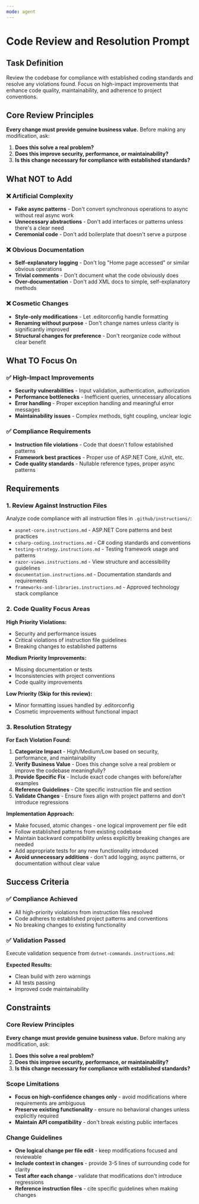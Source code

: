 ```yaml
---
mode: agent
---
```


# Code Review and Resolution Prompt

## Task Definition
Review the codebase for compliance with established coding standards and resolve any violations found. Focus on high-impact improvements that enhance code quality, maintainability, and adherence to project conventions.

## Core Review Principles

**Every change must provide genuine business value.** Before making any modification, ask:

1. **Does this solve a real problem?**
2. **Does this improve security, performance, or maintainability?**
3. **Is this change necessary for compliance with established standards?**

## What NOT to Add

### ❌ Artificial Complexity
- **Fake async patterns** - Don't convert synchronous operations to async without real async work
- **Unnecessary abstractions** - Don't add interfaces or patterns unless there's a clear need
- **Ceremonial code** - Don't add boilerplate that doesn't serve a purpose

### ❌ Obvious Documentation
- **Self-explanatory logging** - Don't log "Home page accessed" or similar obvious operations
- **Trivial comments** - Don't document what the code obviously does
- **Over-documentation** - Don't add XML docs to simple, self-explanatory methods

### ❌ Cosmetic Changes
- **Style-only modifications** - Let .editorconfig handle formatting
- **Renaming without purpose** - Don't change names unless clarity is significantly improved
- **Structural changes for preference** - Don't reorganize code without clear benefit

## What TO Focus On

### ✅ High-Impact Improvements
- **Security vulnerabilities** - Input validation, authentication, authorization
- **Performance bottlenecks** - Inefficient queries, unnecessary allocations
- **Error handling** - Proper exception handling and meaningful error messages
- **Maintainability issues** - Complex methods, tight coupling, unclear logic

### ✅ Compliance Requirements
- **Instruction file violations** - Code that doesn't follow established patterns
- **Framework best practices** - Proper use of ASP.NET Core, xUnit, etc.
- **Code quality standards** - Nullable reference types, proper async patterns

## Requirements

### 1. **Review Against Instruction Files**
Analyze code compliance with all instruction files in `.github/instructions/`:

- `aspnet-core.instructions.md` - ASP.NET Core patterns and best practices
- `csharp-coding.instructions.md` - C# coding standards and conventions
- `testing-strategy.instructions.md` - Testing framework usage and patterns
- `razor-views.instructions.md` - View structure and accessibility guidelines
- `documentation.instructions.md` - Documentation standards and requirements
- `frameworks-and-libraries.instructions.md` - Approved technology stack compliance

### 2. **Code Quality Focus Areas**

**High Priority Violations:**
- Security and performance issues
- Critical violations of instruction file guidelines
- Breaking changes to established patterns

**Medium Priority Improvements:**
- Missing documentation or tests
- Inconsistencies with project conventions
- Code quality improvements

**Low Priority (Skip for this review):**
- Minor formatting issues handled by .editorconfig
- Cosmetic improvements without functional impact

### 3. **Resolution Strategy**

**For Each Violation Found:**
1. **Categorize Impact** - High/Medium/Low based on security, performance, and maintainability
2. **Verify Business Value** - Does this change solve a real problem or improve the codebase meaningfully?
3. **Provide Specific Fix** - Include exact code changes with before/after examples
4. **Reference Guidelines** - Cite specific instruction file and section
5. **Validate Changes** - Ensure fixes align with project patterns and don't introduce regressions

**Implementation Approach:**
- Make focused, atomic changes - one logical improvement per file edit
- Follow established patterns from existing codebase
- Maintain backward compatibility unless explicitly breaking changes are needed
- Add appropriate tests for any new functionality introduced
- **Avoid unnecessary additions** - don't add logging, async patterns, or documentation without clear value

## Success Criteria

### ✅ **Compliance Achieved**
- All high-priority violations from instruction files resolved
- Code adheres to established project patterns and conventions
- No breaking changes to existing functionality

### ✅ **Validation Passed**
Execute validation sequence from `dotnet-commands.instructions.md`:

**Expected Results:**
- Clean build with zero warnings
- All tests passing
- Improved code maintainability

## Constraints

### Core Review Principles

**Every change must provide genuine business value.** Before making any modification, ask:

1. **Does this solve a real problem?**
2. **Does this improve security, performance, or maintainability?**
3. **Is this change necessary for compliance with established standards?**

### **Scope Limitations**
- **Focus on high-confidence changes only** - avoid modifications where requirements are ambiguous
- **Preserve existing functionality** - ensure no behavioral changes unless explicitly required
- **Maintain API compatibility** - don't break existing public interfaces

### **Change Guidelines**
- **One logical change per file edit** - keep modifications focused and reviewable
- **Include context in changes** - provide 3-5 lines of surrounding code for clarity
- **Test after each change** - validate that modifications don't introduce regressions
- **Reference instruction files** - cite specific guidelines when making changes
